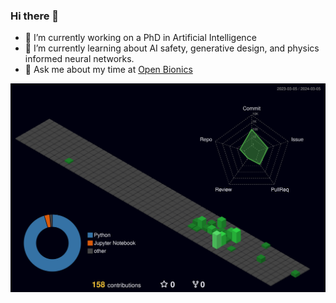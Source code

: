### Hi there 👋

<!--
**JonathanRaines/JonathanRaines** is a ✨ _special_ ✨ repository because its `README.md` (this file) appears on your GitHub profile.

Here are some ideas to get you started:

- 👯 I’m looking to collaborate on ...
- 🤔 I’m looking for help with ...
- 📫 How to reach me: ...
- 😄 Pronouns: ...
- ⚡ Fun fact: ...
-->
- 🔭 I’m currently working on a PhD in Artificial Intelligence
- 🌱 I’m currently learning about AI safety, generative design, and physics informed neural networks.
- 💬 Ask me about my time at [Open Bionics](https://openbionics.com/)

![](profile-3d-contrib/profile-night-green.svg)
<!-- <img src="profile-3d-contrib/profile-night-green.svg" width="500"> -->